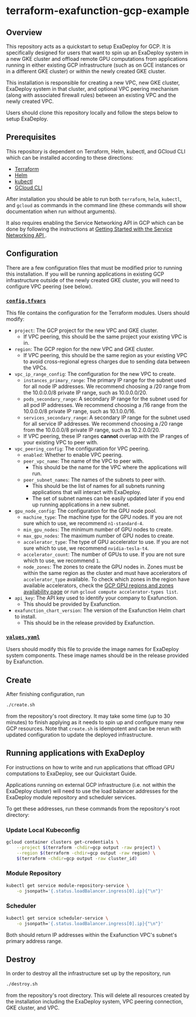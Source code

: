 # terraform-exafunction-gcp-example

## Overview
This repository acts as a quickstart to setup ExaDeploy for GCP. It is specifically designed for users that want to spin up an ExaDeploy system in a new GKE cluster and offload remote GPU computations from applications running in either existing GCP infrastructure (such as on GCE instances or in a different GKE cluster) or within the newly created GKE cluster.

This installation is responsible for creating a new VPC, new GKE cluster, ExaDeploy system in that cluster, and optional VPC peering mechanism (along with associated firewall rules) between an existing VPC and the newly created VPC.

Users should clone this repository locally and follow the steps below to setup ExaDeploy.

## Prerequisites
This repository is dependent on Terraform, Helm, kubectl, and GCloud CLI which can be installed according to these directions:
* [Terraform](https://www.terraform.io/downloads)
* [Helm](https://helm.sh/docs/intro/install/)
* [kubectl](https://kubernetes.io/docs/tasks/tools/install-kubectl/)
* [GCloud CLI](https://cloud.google.com/sdk/docs/install)

After installation you should be able to run both `terraform`, `helm`, `kubectl`, and `gcloud` as commands in the command line (these commands will show documentation when run without arguments).

It also requires enabling the Service Networking API in GCP which can be done by following the instructions at [Getting Started with the Service Networking API ](https://cloud.google.com/service-infrastructure/docs/service-networking/getting-started#enabling_the_service).

## Configuration
There are a few configuration files that must be modified prior to running this installation. If you will be running applications in existing GCP infrastructure outside of the newly created GKE cluster, you will need to configure VPC peering (see below).

### [`config.tfvars`](/config.tfvars)
This file contains the configuration for the Terraform modules. Users should modify:
* `project`: The GCP project for the new VPC and GKE cluster.
    * If VPC peering, this should be the same project your existing VPC is in.
* `region`: The GCP region for the new VPC and GKE cluster.
    * If VPC peering, this should be the same region as your existing VPC to avoid cross-regional egress charges due to sending data between the VPCs.
* `vpc_ip_range_config`: The configuration for the new VPC to create.
    * `instances_primary_range`: The primary IP range for the subnet used for all node IP addresses. We recommend choosing a /20 range from the 10.0.0.0/8 private IP range, such as 10.0.0.0/20.
    * `pods_secondary_range`: A secondary IP range for the subnet used for all pod IP addresses. We recommend choosing a /16 range from the 10.0.0.0/8 private IP range, such as 10.1.0.0/16.
    * `services_secondary_range`: A secondary IP range for the subnet used for all service IP addresses. We recommend choosing a /20 range from the 10.0.0.0/8 private IP range, such as 10.2.0.0/20.
    * If VPC peering, these IP ranges **cannot** overlap with the IP ranges of your existing VPC to peer with.
* `vpc_peering_config`: The configuration for VPC peering.
    * `enabled`: Whether to enable VPC peering.
    * `peer_vpc_name`: The name of the VPC to peer with.
        * This should be the name for the VPC where the applications will run.
    * `peer_subnet_names`: The names of the subnets to peer with.
        * This should be the list of names for all subnets running applications that will interact with ExaDeploy.
        * The set of subnet names can be easily updated later if you end up running applications in a new subnet.
* `gpu_node_config`: The configuration for the GPU node pool.
    * `machine_type`: The machine type for the GPU nodes. If you are not sure which to use, we recommend `n1-standard-4`.
    * `min_gpu_nodes`: The minimum number of GPU nodes to create.
    * `max_gpu_nodes`: The maximum number of GPU nodes to create.
    * `accelerator_type`: The type of GPU accelerator to use. If you are not sure which to use, we recommend `nvidia-tesla-t4`.
    * `accelerator_count`: The number of GPUs to use. If you are not sure which to use, we recommend `1`.
    * `node_zones`: The zones to create the GPU nodes in. Zones must be within the same region as the cluster and must have accelerators of `accelerator_type` available. To check which zones in the region have available accelerators, check the [GCP GPU regions and zones availability page](https://cloud.google.com/compute/docs/gpus/gpu-regions-zones#gpu_regions_and_zones) or run `gcloud compute accelerator-types list`.
* `api_key`: The API key used to identify your company to Exafunction.
    * This should be provided by Exafunction.
* `exafunction_chart_version`: The version of the Exafunction Helm chart to install.
    * This should be in the release provided by Exafunction.

### [`values.yaml`](/values.yaml)
Users should modify this file to provide the image names for ExaDeploy system components. These image names should be in the release provided by Exafunction.

## Create
After finishing configuration, run
```bash
./create.sh
```
from the repository's root directory. It may take some time (up to 30 minutes) to finish applying as it needs to spin up and configure many new GCP resources. Note that `create.sh` is idempotent and can be rerun with updated configuration to update the deployed infrastructure.

## Running applications with ExaDeploy
For instructions on how to write and run applications that offload GPU computations to ExaDeploy, see our Quickstart Guide.

Applications running on external GCP infrastructure (i.e. not within the ExaDeploy cluster) will need to use the load balancer addresses for the ExaDeploy module repository and scheduler services.

To get these addresses, run these commands from the repository's root directory:

### Update Local Kubeconfig
```bash
gcloud container clusters get-credentials \
    --project $(terraform -chdir=gcp output -raw project) \
    --region $(terraform -chdir=gcp output -raw region) \
    $(terraform -chdir=gcp output -raw cluster_id)
```

### Module Repository
```bash
kubectl get service module-repository-service \
    -o jsonpath='{.status.loadBalancer.ingress[0].ip}{"\n"}'
```

### Scheduler
```bash
kubectl get service scheduler-service \
    -o jsonpath='{.status.loadBalancer.ingress[0].ip}{"\n"}'
```

Both should return IP addresses within the Exafunction VPC's subnet's primary address range.

## Destroy
In order to destroy all the infrastructure set up by the repository, run
```bash
./destroy.sh
```
from the repository's root directory. This will delete all resources created by the installation including the ExaDeploy system, VPC peering connection, GKE cluster, and VPC.
